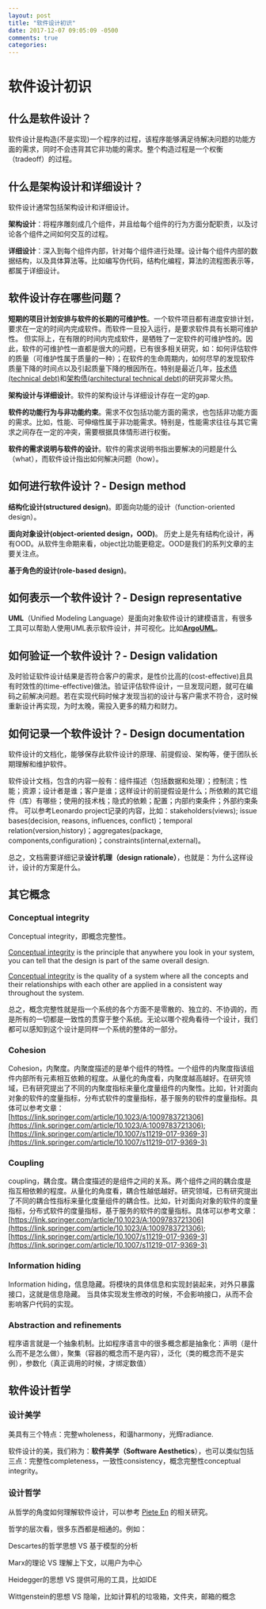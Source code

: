 ```yaml
---
layout: post
title: "软件设计初识"
date: 2017-12-07 09:05:09 -0500
comments: true
categories:
---
```


# 软件设计初识

## 什么是软件设计？

软件设计是构造(不是实现)一个程序的过程，该程序能够满足待解决问题的功能方面的需求，同时不会违背其它非功能的需求。整个构造过程是一个权衡（tradeoff）的过程。

## 什么是架构设计和详细设计？
软件设计通常包括架构设计和详细设计。

**架构设计**：将程序雕刻成几个组件，并且给每个组件的行为方面分配职责，以及讨论各个组件之间如何交互的过程。

**详细设计**：深入到每个组件内部，针对每个组件进行处理。设计每个组件内部的数据结构，以及具体算法等。比如编写伪代码，结构化编程，算法的流程图表示等，都属于详细设计。

## 软件设计存在哪些问题？

**短期的项目计划安排与软件的长期的可维护性**。一个软件项目都有进度安排计划，要求在一定的时间内完成软件。而软件一旦投入运行，是要求软件具有长期可维护性。 但实际上，在有限的时间内完成软件，是牺牲了一定软件的可维护性的。因此，软件的可维护性一直都是很大的问题，已有很多相关研究，如：如何评估软件的质量（可维护性属于质量的一种）；在软件的生命周期内，如何尽早的发现软件质量下降的时间点以及引起质量下降的根因所在。特别是最近几年，[技术债(technical debt)](https://en.wikipedia.org/wiki/Technical_debt)和[架构债(architectural technical debt)](https://www.sei.cmu.edu/architecture/research/arch_tech_debt/index.cfm)的研究非常火热。

**架构设计与详细设计**。软件的架构设计与详细设计存在一定的gap.

**软件的功能行为与非功能约束**。需求不仅包括功能方面的需求，也包括非功能方面的需求。比如，性能、可伸缩性属于非功能需求。特别是，性能需求往往与其它需求之间存在一定的冲突，需要根据具体情形进行权衡。

**软件的需求说明与软件的设计**。软件的需求说明书指出要解决的问题是什么（what），而软件设计指出如何解决问题（how）。

## 如何进行软件设计？- Design method
**结构化设计(structured design)**。即面向功能的设计（function-oriented design）。

**面向对象设计(object-oriented design，OOD)**。 历史上是先有结构化设计，再有OOD。从软件生命期来看，object比功能更稳定。OOD是我们的系列文章的主要关注点。

**基于角色的设计(role-based design)**。

## 如何表示一个软件设计？- Design representative
**UML**（Unified Modeling Language）是面向对象软件设计的建模语言，有很多工具可以帮助人使用UML表示软件设计，并可视化。比如[**ArgoUML**](http://argouml.tigris.org/)。
## 如何验证一个软件设计？- Design validation
及时验证软件设计结果是否符合客户的需求，是性价比高的(cost-effective)且具有时效性的(time-effective)做法。验证评估软件设计，一旦发现问题，就可在编码之前解决问题。若在实现代码时候才发现当初的设计与客户需求不符合，这时候重新设计再实现，为时太晚，需投入更多的精力和财力。
## 如何记录一个软件设计？- Design documentation
软件设计的文档化，能够保存此软件设计的原理、前提假设、架构等，便于团队长期理解和维护软件。

软件设计文档，包含的内容一般有：组件描述（包括数据和处理）；控制流；性能；资源；设计者是谁；客户是谁；这样设计的前提假设是什么；所依赖的其它组件（库）有哪些；使用的技术栈；隐式的依赖；配置；内部约束条件；外部约束条件。 可以参考Leonardo project记录的内容，比如：stakeholders(views); issue bases(decision, reasons, influences, conflict)；temporal relation(version,history)；aggregates(package, components,configuration)；constraints(internal,external)。

总之，文档需要详细记录**设计机理（design rationale）**，也就是：为什么这样设计，设计的方案是什么。

## 其它概念
### Conceptual integrity
Conceptual integrity，即概念完整性。

[Conceptual integrity](http://cseweb.ucsd.edu/~wgg/CSE131B/Design/node6.html)  is the principle that anywhere you look in your system, you can tell that the design is part of the same overall design.

[Conceptual integrity](http://architecture.typepad.com/architecture_blog/2011/10/the-importance-of-conceptual-integrity.html) is the quality of a system where all the concepts and their relationships with each other are applied in a consistent way throughout the system.

总之，概念完整性就是指一个系统的各个方面不是零散的、独立的、不协调的，而是所有的一切都是一致性的贯穿于整个系统。无论以哪个视角看待一个设计，我们都可以感知到这个设计是同样一个系统的整体的一部分。

### Cohesion
Cohesion，内聚度。内聚度描述的是单个组件的特性。一个组件的内聚度指该组件内部所有元素相互依赖的程度。从量化的角度看，内聚度越高越好。在研究领域，已有研究提出了不同的内聚度指标来量化度量组件的内聚性。比如，针对面向对象的软件的度量指标，分布式软件的度量指标，基于服务的软件的度量指标。具体可以参考文章：[https://link.springer.com/article/10.1023/A:1009783721306](https://link.springer.com/article/10.1023/A:1009783721306); [https://link.springer.com/article/10.1007/s11219-017-9369-3](https://link.springer.com/article/10.1007/s11219-017-9369-3)
### Coupling
coupling，耦合度。耦合度描述的是组件之间的关系。两个组件之间的耦合度是指互相依赖的程度。从量化的角度看，耦合性越低越好。研究领域，已有研究提出了不同的耦合性指标来量化度量组件的耦合性。比如，针对面向对象的软件的度量指标，分布式软件的度量指标，基于服务的软件的度量指标。具体可以参考文章：[https://link.springer.com/article/10.1023/A:1009783721306](https://link.springer.com/article/10.1023/A:1009783721306); [https://link.springer.com/article/10.1007/s11219-017-9369-3](https://link.springer.com/article/10.1007/s11219-017-9369-3)

### Information hiding
Information hiding，信息隐藏。将模块的具体信息和实现封装起来，对外只暴露接口，这就是信息隐藏。 当具体实现发生修改的时候，不会影响接口，从而不会影响客户代码的实现。

### Abstraction and refinements
程序语言就是一个抽象机制。比如程序语言中的很多概念都是抽象化：声明（是什么而不是怎么做），聚集（容器的概念而不是内容），泛化（类的概念而不是实例），参数化（真正调用的时候，才绑定数值）


## 软件设计哲学
### 设计美学
美具有三个特点：完整wholeness，和谐harmony，光辉radiance.

软件设计的美，我们称为：**软件美学（Software Aesthetics**），也可以类似包括三点：完整性completeness，一致性consistency，概念完整性conceptual integrity。
### 设计哲学
从哲学的角度如何理解软件设计，可以参考 [Piete En](http://www.pietervermaas.nl/Pieter_Vermaas_Design_Research_publications.html) 的相关研究。

哲学的层次看，很多东西都是相通的。例如：

Descartes的哲学思想 VS 基于模型的分析

Marx的理论 VS 理解上下文，以用户为中心

Heidegger的思想 VS 提供可用的工具，比如IDE

Wittgenstein的思想 VS 隐喻，比如计算机的垃圾箱，文件夹，邮箱的概念
